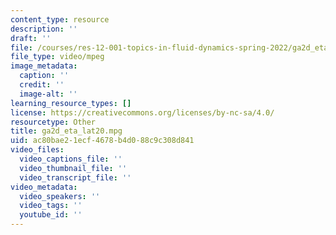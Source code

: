 ```yaml
---
content_type: resource
description: ''
draft: ''
file: /courses/res-12-001-topics-in-fluid-dynamics-spring-2022/ga2d_eta_lat20.mpg
file_type: video/mpeg
image_metadata:
  caption: ''
  credit: ''
  image-alt: ''
learning_resource_types: []
license: https://creativecommons.org/licenses/by-nc-sa/4.0/
resourcetype: Other
title: ga2d_eta_lat20.mpg
uid: ac80bae2-1ecf-4678-b4d0-88c9c308d841
video_files:
  video_captions_file: ''
  video_thumbnail_file: ''
  video_transcript_file: ''
video_metadata:
  video_speakers: ''
  video_tags: ''
  youtube_id: ''
---
```

